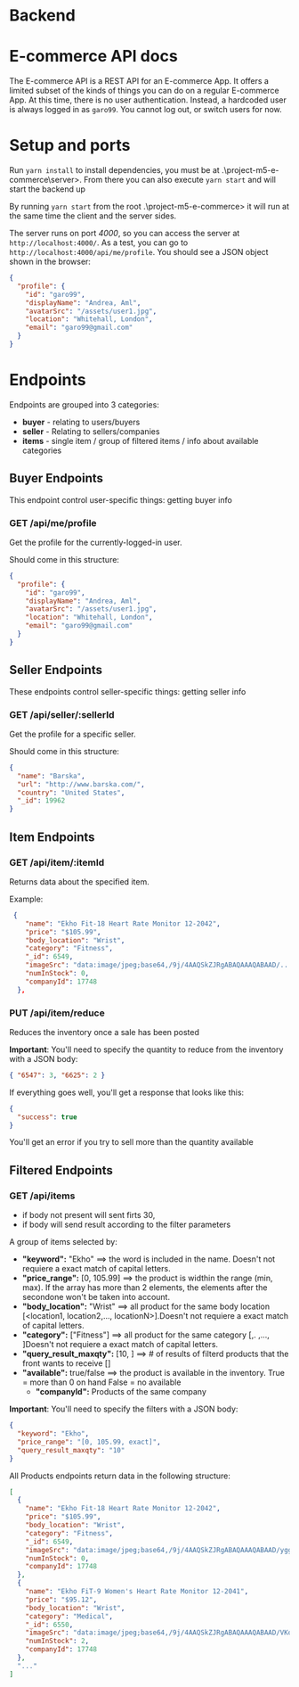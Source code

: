 # Backend

# E-commerce API docs

The E-commerce API is a REST API for an E-commerce App. It offers a limited subset of the kinds of things you can do on a regular E-commerce App.
At this time, there is no user authentication. Instead, a hardcoded user is always logged in as `garo99`. You cannot log out, or switch users for now.

# Setup and ports

Run `yarn install` to install dependencies, you must be at .\project-m5-e-commerce\server>. From there you can also execute `yarn start` and will start the backend up

By running `yarn start` from the root .\project-m5-e-commerce> it will run at the same time the client and the server sides.

The server runs on port _4000_, so you can access the server at `http://localhost:4000/`. As a test, you can go to `http://localhost:4000/api/me/profile`. You should see a JSON object shown in the browser:

```json
{
  "profile": {
    "id": "garo99",
    "displayName": "Andrea, Aml",
    "avatarSrc": "/assets/user1.jpg",
    "location": "Whitehall, London",
    "email": "garo99@gmail.com"
  }
}
```

# Endpoints

Endpoints are grouped into 3 categories:

- **buyer** - relating to users/buyers
- **seller** - Relating to sellers/companies
- **items** - single item / group of filtered items / info about available categories

## Buyer Endpoints

This endpoint control user-specific things: getting buyer info

### GET /api/me/profile

Get the profile for the currently-logged-in user.

Should come in this structure:

```json
{
  "profile": {
    "id": "garo99",
    "displayName": "Andrea, Aml",
    "avatarSrc": "/assets/user1.jpg",
    "location": "Whitehall, London",
    "email": "garo99@gmail.com"
  }
}
```

## Seller Endpoints

These endpoints control seller-specific things: getting seller info

### GET /api/seller/:sellerId

Get the profile for a specific seller.

Should come in this structure:

```json
{
  "name": "Barska",
  "url": "http://www.barska.com/",
  "country": "United States",
  "_id": 19962
}
```

## Item Endpoints

### GET /api/item/:itemId

Returns data about the specified item.

Example:

```json
 {
    "name": "Ekho Fit-18 Heart Rate Monitor 12-2042",
    "price": "$105.99",
    "body_location": "Wrist",
    "category": "Fitness",
    "_id": 6549,
    "imageSrc": "data:image/jpeg;base64,/9j/4AAQSkZJRgABAQAAAQABAAD/.............more",
    "numInStock": 0,
    "companyId": 17748
  },
```

### PUT /api/item/reduce

Reduces the inventory once a sale has been posted

**Important**: You'll need to specify the quantity to reduce from the inventory with a JSON body:

```json
{ "6547": 3, "6625": 2 }
```

If everything goes well, you'll get a response that looks like this:

```json
{
  "success": true
}
```

You'll get an error if you try to sell more than the quantity available

## Filtered Endpoints

### GET /api/items

- if body not present will sent firts 30,
- if body will send result according to the filter parameters

A group of items selected by:

- **"keyword":** "Ekho" ==> the word is included in the name. Doesn't not requiere a exact match of capital letters.
- **"price_range":** [0, 105.99] ==> the product is widthin the range (min, max). If the array has more than 2 elements, the elements after the secondone won't be taken into account.
- **"body_location":** "Wrist" ==> all product for the same body location [<location1, location2,..., locationN>].Doesn't not requiere a exact match of capital letters.
- **"category":** ["Fitness"] ==> all product for the same category [<category1>,. <category2>,..., <categoryN>]Doesn't not requiere a exact match of capital letters.
- **"query_result_maxqty":** [10, <random>] ==> # of results of filterd products that the front wants to receive [<qty to return>]
- **"available":** true/false ==> the product is available in the inventory.
  True = more than 0 on hand
  False = no available
  - **"companyId":** Products of the same company

**Important**: You'll need to specify the filters with a JSON body:

```json
{
  "keyword": "Ekho",
  "price_range": "[0, 105.99, exact]",
  "query_result_maxqty": "10"
}
```

All Products endpoints return data in the following structure:

```json
[
  {
    "name": "Ekho Fit-18 Heart Rate Monitor 12-2042",
    "price": "$105.99",
    "body_location": "Wrist",
    "category": "Fitness",
    "_id": 6549,
    "imageSrc": "data:image/jpeg;base64,/9j/4AAQSkZJRgABAQAAAQABAAD/ygggL/AMGYKotCZZn5dlb8842LzMyrOtIO4ToAn0AhuG8EEB6ggggCCCCAIIIIAggggCCCCA//2Q==....more",
    "numInStock": 0,
    "companyId": 17748
  },
  {
    "name": "Ekho FiT-9 Women's Heart Rate Monitor 12-2041",
    "price": "$95.12",
    "body_location": "Wrist",
    "category": "Medical",
    "_id": 6550,
    "imageSrc": "data:image/jpeg;base64,/9j/4AAQSkZJRgABAQAAAQABAAD/VKqIgIiICIiAiIgIiICIiD//Z........more",
    "numInStock": 2,
    "companyId": 17748
  },
  "..."
]
```
